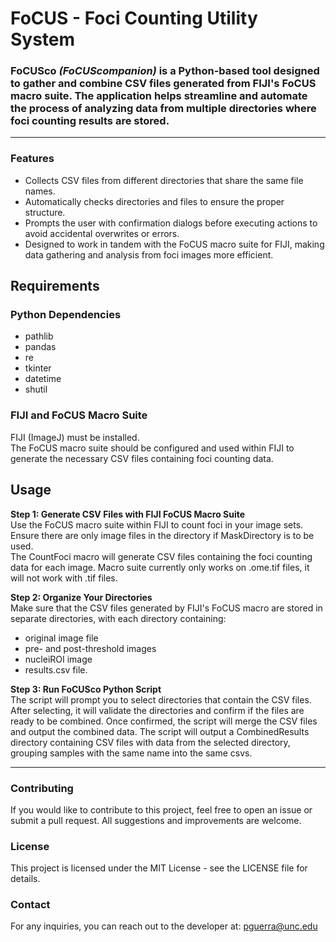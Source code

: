 # FoCUS - Foci Counting Utility System
### FoCUSco <i>(FoCUScompanion)</i> is a Python-based tool designed to gather and combine CSV files generated from FIJI's FoCUS macro suite. The application helps streamline and automate the process of analyzing data from multiple directories where foci counting results are stored.
---
### Features
- Collects CSV files from different directories that share the same file names.
- Automatically checks directories and files to ensure the proper structure.
- Prompts the user with confirmation dialogs before executing actions to avoid accidental overwrites or errors.
- Designed to work in tandem with the FoCUS macro suite for FIJI, making data gathering and analysis from foci images more efficient.

## Requirements
### Python Dependencies
- pathlib
- pandas
- re
- tkinter
- datetime
- shutil

### FIJI and FoCUS Macro Suite
FIJI (ImageJ) must be installed.<br>
The FoCUS macro suite should be configured and used within FIJI to generate the necessary CSV files containing foci counting data.

## Usage
<strong>Step 1: Generate CSV Files with FIJI FoCUS Macro Suite</strong><br>
Use the FoCUS macro suite within FIJI to count foci in your image sets.<br>
Ensure there are only image files in the directory if MaskDirectory is to be used.<br>
The CountFoci macro will generate CSV files containing the foci counting data for each image. Macro suite currently only works on .ome.tif files, it will not work with .tif files.<br>

<strong>Step 2: Organize Your Directories</strong><br>
Make sure that the CSV files generated by FIJI's FoCUS macro are stored in separate directories, with each directory containing: 
- original image file
- pre- and post-threshold images
- nucleiROI image
- results.csv file.

<strong>Step 3: Run FoCUSco Python Script</strong><br>
The script will prompt you to select directories that contain the CSV files.<br>
After selecting, it will validate the directories and confirm if the files are ready to be combined.
Once confirmed, the script will merge the CSV files and output the combined data.
The script will output a CombinedResults directory containing CSV files with data from the selected directory, grouping samples with the same name into the same csvs.

---
### Contributing
If you would like to contribute to this project, feel free to open an issue or submit a pull request. All suggestions and improvements are welcome.

### License
This project is licensed under the MIT License - see the LICENSE file for details.

### Contact
For any inquiries, you can reach out to the developer at: pguerra@unc.edu
